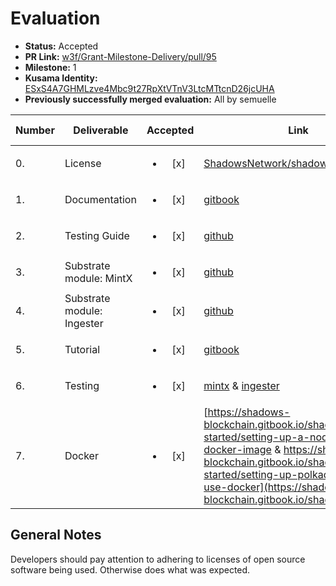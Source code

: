 # Evaluation

- **Status:** Accepted
- **PR Link:** [w3f/Grant-Milestone-Delivery/pull/95](https://github.com/w3f/Grant-Milestone-Delivery/pull/95)
- **Milestone:** 1
- **Kusama Identity:** [ESxS4A7GHMLzve4Mbc9t27RpXtVTnV3LtcMTtcnD26jcUHA](https://polkascan.io/pre/kusama/account/ESxS4A7GHMLzve4Mbc9t27RpXtVTnV3LtcMTtcnD26jcUHA)
- **Previously successfully merged evaluation:** All by semuelle

| Number | Deliverable                |        Accepted        | Link                                                                                                                                                                                                                                                  | Evaluation Notes |
| ------ | -------------------------- | :--------------------: | ----------------------------------------------------------------------------------------------------------------------------------------------------------------------------------------------------------------------------------------------------- | ---------------- |
| 0.     | License                    | <ul><li>[x] </li></ul> | [ShadowsNetwork/shadows](https://github.com/ShadowsNetwork/shadows/blob/bf80d7a27e3df36805afc947c8fbe68d7529a66b/LICENSE)                                                                                                                             | —                |
| 1.     | Documentation              | <ul><li>[x] </li></ul> | [gitbook](https://shadows-blockchain.gitbook.io)                                                                                                                                                                                                      | —                |
| 2.     | Testing Guide              | <ul><li>[x] </li></ul> | [github](https://github.com/ShadowsNetwork/shadows/blob/bf80d7a27e3df36805afc947c8fbe68d7529a66b/README.md)                                                                                                                                           | straightforward  |
| 3.     | Substrate module: MintX    | <ul><li>[x] </li></ul> | [github](https://github.com/ShadowsNetwork/shadows/tree/bf80d7a27e3df36805afc947c8fbe68d7529a66b/modules/mintx)                                                                                                                                       | —                |
| 4.     | Substrate module: Ingester | <ul><li>[x] </li></ul> | [github](https://github.com/ShadowsNetwork/shadows/tree/bf80d7a27e3df36805afc947c8fbe68d7529a66b/modules/ingester)                                                                                                                                    | —                |
| 5.     | Tutorial                   | <ul><li>[x] </li></ul> | [gitbook](https://shadows-blockchain.gitbook.io/shadows/getting-started/tutorial)                                                                                                                                                                     | —                |
| 6.     | Testing                    | <ul><li>[x] </li></ul> | [mintx](https://github.com/ShadowsNetwork/shadows/blob/develop/modules/mintx/src/tests.rs) & [ingester](https://github.com/ShadowsNetwork/shadows/blob/develop/modules/ingester/src/tests.rs)                                                         | Fixed on request |
| 7.     | Docker                     | <ul><li>[x] </li></ul> | [https://shadows-blockchain.gitbook.io/shadows/getting-started/setting-up-a-node-use-docker-image & https://shadows-blockchain.gitbook.io/shadows/getting-started/setting-up-polkadot-app-use-docker](https://shadows-blockchain.gitbook.io/shadows/) | —                |

## General Notes

Developers should pay attention to adhering to licenses of open source software being used. Otherwise does what was expected.
